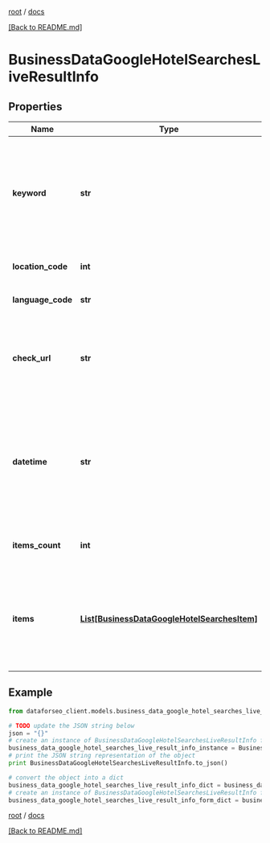 [root](./../ "root") / [docs](./ "docs")

[[Back to README.md]](./../README.md "[Back to README.md]")

# BusinessDataGoogleHotelSearchesLiveResultInfo

## Properties

Name | Type | Description | Notes
------------ | ------------- | ------------- | -------------
**keyword** | **str** | keyword received in a POST array keyword is returned with decoded %## (plus symbol ‘+’ will be decoded to a space character) | [optional]
**location_code** | **int** | location code in a POST array | [optional]
**language_code** | **str** | language code in a POST array | [optional]
**check_url** | **str** | direct URL to search engine results you can use it to make sure that we provided accurate results | [optional]
**datetime** | **str** | date and time when the result was received in the UTC format: “yyyy-mm-dd hh-mm-ss +00:00” example: 2019-11-15 12:57:46 +00:00 | [optional]
**items_count** | **int** | item types the number of items in the items array | [optional]
**items** | [**List[BusinessDataGoogleHotelSearchesItem]**](BusinessDataGoogleHotelSearchesItem.md) | array of items note: this field always equals null; use it to facilitate integration and ensure interoperability with the Hotel Info endpoint | [optional]

## Example

```python
from dataforseo_client.models.business_data_google_hotel_searches_live_result_info import BusinessDataGoogleHotelSearchesLiveResultInfo

# TODO update the JSON string below
json = "{}"
# create an instance of BusinessDataGoogleHotelSearchesLiveResultInfo from a JSON string
business_data_google_hotel_searches_live_result_info_instance = BusinessDataGoogleHotelSearchesLiveResultInfo.from_json(json)
# print the JSON string representation of the object
print BusinessDataGoogleHotelSearchesLiveResultInfo.to_json()

# convert the object into a dict
business_data_google_hotel_searches_live_result_info_dict = business_data_google_hotel_searches_live_result_info_instance.to_dict()
# create an instance of BusinessDataGoogleHotelSearchesLiveResultInfo from a dict
business_data_google_hotel_searches_live_result_info_form_dict = business_data_google_hotel_searches_live_result_info.from_dict(business_data_google_hotel_searches_live_result_info_dict)
```

  

[root](./../ "root") / [docs](./ "docs")

[[Back to README.md]](./../README.md "[Back to README.md]")